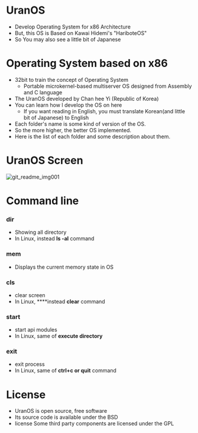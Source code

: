 # UranOS
- Develop Operating System for x86 Architecture
- But, this OS is Based on Kawai Hidemi's "HariboteOS"
- So You may also see a little bit of Japanese
  
# Operating System based on x86
- 32bit to train the concept of Operating System
    - Portable microkernel-based multiserver OS designed from Assembly and C language
- The UranOS developed by Chan hee Yi (Republic of Korea)
- You can learn how I develop the OS on here
    - If you want reading in English, you must translate Korean(and little bit of Japanese) to English
- Each folder's name is some kind of version of the OS.
- So the more higher, the better OS implemented.
- Here is the list of each folder and some description about them.


# UranOS Screen
![git_readme_img001](https://github.com/Ch4nh33/UranOS/assets/78791504/ffca717c-5069-45b3-bfc1-f0203c31aea5)

# Command line 
### dir
- Showing all directory
- In Linux, instead **ls -al** command

### mem
- Displays the current memory state in OS

### cls
- clear screen
- In Linux, ****instead **clear** command
### start
- start api modules
- In Linux, same of **execute directory**
### exit
- exit process
- In Linux, same of **ctrl+c or quit** command

# License
- UranOS is open source, free software
- Its source code is available under the BSD
- license Some third party components are licensed under the GPL
